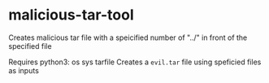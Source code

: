 # malicious-tar-tool
Creates malicious tar file with a speicified number of "../" in front of the specified file

Requires python3: os sys tarfile
Creates a `evil.tar` file using speficied files as inputs

